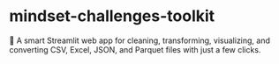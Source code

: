 # mindset-challenges-toolkit
💾 A smart Streamlit web app for cleaning, transforming, visualizing, and converting CSV, Excel, JSON, and Parquet files with just a few clicks.

